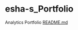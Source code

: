 # esha-s_Portfolio
Analytics Portfolio
[README.md](https://github.com/user-attachments/files/16085313/README.md)
